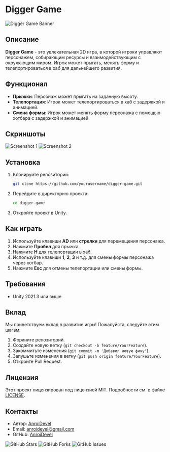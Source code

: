 # Digger Game

![Digger Game Banner](https://igromaker.ru/Games/Digger/bannerMultiTool.png)

## Описание

**Digger Game** - это увлекательная 2D игра, в которой игроки управляют персонажем, собирающим ресурсы и взаимодействующим с окружающим миром. Игрок может прыгать, менять форму и телепортироваться в хаб для дальнейшего развития.

## Функционал

- **Прыжки**: Персонаж может прыгать на заданную высоту.
- **Телепортация**: Игрок может телепортироваться в хаб с задержкой и анимацией.
- **Смена формы**: Игрок может менять форму персонажа с помощью хотбара с задержкой и анимацией.

## Скриншоты

![Screenshot 1](https://your-image-url.com/screenshot1.png)
![Screenshot 2](https://your-image-url.com/screenshot2.png)

## Установка

1. Клонируйте репозиторий:
    ```sh
    git clone https://github.com/yourusername/digger-game.git
    ```
2. Перейдите в директорию проекта:
    ```sh
    cd digger-game
    ```
3. Откройте проект в Unity.

## Как играть

1. Используйте клавиши **AD** или **стрелки** для перемещения персонажа.
2. Нажмите **Пробел** для прыжка.
3. Нажмите **H** для телепортации в хаб.
4. Используйте клавиши **1**, **2**, **3** и т.д. для смены формы персонажа через хотбар.
5. Нажмите **Esc** для отмены телепортации или смены формы.

## Требования

- Unity 2021.3 или выше

## Вклад

Мы приветствуем вклад в развитие игры! Пожалуйста, следуйте этим шагам:

1. Форкните репозиторий.
2. Создайте новую ветку (`git checkout -b feature/YourFeature`).
3. Закоммитьте изменения (`git commit -m 'Добавил новую фичу'`).
4. Запушьте изменения в ветку (`git push origin feature/YourFeature`).
5. Откройте Pull Request.

## Лицензия

Этот проект лицензирован под лицензией MIT. Подробности см. в файле [LICENSE](LICENSE).

## Контакты

- Автор: [AnroiDevel](https://igromaker.ru)
- Email: anroidevel@gmail.com
- GitHub: [AnroiDevel](https://github.com/anroidevel)

![GitHub Stars](https://img.shields.io/github/stars/yourusername/digger-game?style=social)
![GitHub Forks](https://img.shields.io/github/forks/yourusername/digger-game?style=social)
![GitHub Issues](https://img.shields.io/github/issues/yourusername/digger-game)
